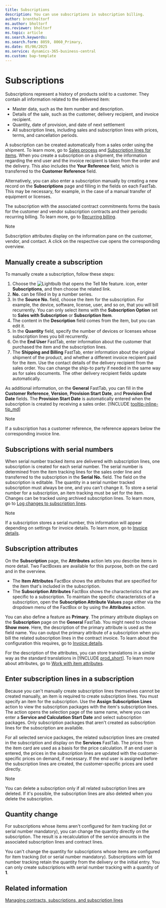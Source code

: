 ```yaml
---
title: Subscriptions
description: You can use subscriptions in subscription billing.
author: brentholtorf
ms.author: bholtorf
ms.reviewer: bholtorf
ms.topic: article
ms.search.keywords: 
ms.search.form: 8059, 8060_Primary, 
ms.date: 05/06/2025
ms.service: dynamics-365-business-central
ms.custom: bap-template
---
```


# Subscriptions

Subscriptions represent a history of products sold to a customer. They contain all information related to the delivered item:

* Master data, such as the item number and description.
* Details of the sale, such as the customer, delivery recipient, and invoice recipient.
* Quantity, date of provision, and date of next settlement
* All subscription lines, including sales and subscription lines with prices, terms, and cancellation periods.

A subscription can be created automatically from a sales order using the shipment. To learn more, go to [Sales process](../sales/sales-service-commitments.md) and [Subscription lines for items](../masterdata/items.md). When you create a subscription on a shipment, the information regarding the end user and the invoice recipient is taken from the order and the delivery. This also includes the **Your Reference** field, which is transferred to the **Customer Reference** field.

Alternatively, you can also enter a subscription manually by creating a new record on the **Subscriptions** page and filling in the fields on each FastTab. This may be necessary, for example, in the case of a manual transfer of equipment or licenses.

The subscription with the associated contract commitments forms the basis for the customer and vendor subscription contracts and their periodic recurring billing. To learn more, go to [Recurring billing](../recurring-billing.md).

> [!NOTE]
> Subscription attributes display on the information pane on the customer, vendor, and contact. A click on the respective cue opens the corresponding overview.

## Manually create a subscription

To manually create a subscription, follow these steps:

1. Choose the ![Lightbulb that opens the Tell Me feature.](media/ui-search/search_small.png "Tell me what you want to do") icon, enter **Subscriptions**, and then choose the related link.
1. **No.** can be filled in by a number series.
1. In the **Source No.** field, choose the item for the subscription. For example, the device, software, license, user, and so on, that you will bill recurrently. You can only select items with the **Subscription Option** set to **Sales with Subscription** or **Subscription Item**.
1. The content in the **Description** field comes from the item, but you can edit it.
1. In the **Quantity** field, specify the number of devices or licenses whose subscription lines you bill recurrently.
1. On the **End User** FastTab, enter information about the customer that purchased the item and the subscription lines.
1. The **Shipping and Billing** FastTab, enter information about the original shipment of the product, and whether a different invoice recipient paid for the item. Use the contact details of the delivery recipient from the sales order. You can change the ship-to party if needed in the same way as for sales documents. The other delivery recipient fields update automatically.

As additional information, on the **General** FastTab, you can fill in the **Customer Reference**, **Version**, **Provision Start Date**, and **Provision End Date** fields. The **Provision Start Date** is automatically entered when the subscription is created by receiving a sales order. [!INCLUDE [tooltip-inline-tip_md](../../includes/tooltip-inline-tip_md.md)]

> [!NOTE]
> If a subscription has a customer reference, the reference appears below the corresponding invoice line.

## Subscriptions with serial numbers

When serial number tracked items are delivered with subscription lines, one subscription is created for each serial number. The serial number is determined from the item tracking lines for the sales order line and transferred to the subscription in the **Serial No.** field. The field on the subscription is editable. The quantity in a serial number tracked subscription must always be one, and you can't change it. To store a serial number for a subscription, an item tracking must be set for the item. Changes can be tracked using archived subscription lines. To learn more, go to [Log changes to subscription lines](so-service-commitments.md#log-changes-to-service-commitments).

> [!NOTE]
> If a subscription stores a serial number, this information will appear depending on settings for invoice details. To learn more, go to [Invoice details](../setup/general.md#invoice-details).

## Subscription attributes

On the **Subscription** page, the **Attributes** action lets you describe items in more detail. Two FactBoxes are available for this purpose, both on the card and in the overview.

* The **Item Attributes** FactBox shows the attributes that are specified for the item that's included in the subscription.
* The **Subscription Attributes** FactBox shows the characteristics that are specific to a subscription. To maintain the specific characteristics of a subscription, open the **Subscription Attribute Values** page either via the dropdown menu of the FactBox or by using the **Attributes** action.

You can also define a feature as **Primary**. The primary attribute displays on the **Subscription** page on the **General** FastTab. You might need to choose **Show more**. Here, the description of the primary attribute is used as the field name. You can output the primary attribute of a subscription when you bill the related subscription lines in the contract invoice. To learn about the configuration this requires, go to [Invoice details](../setup/general.md#invoice-details).

For the description of the attributes, you can store translations in a similar way as the standard translations in [!INCLUDE [prod_short](../../includes/prod_short.md)]. To learn more about attributes, go to [Work with item attributes](../../inventory-how-work-item-attributes.md).

## Enter subscription lines in a subscription

Because you can't manually create subscription lines themselves cannot be created manually, an item is required to create subscription lines. You must specify an item for the subscription. Use the **Assign Subscription Lines** action to view the subscription packages with the item's subscription lines. The action opens the selection page of the same name, where you can enter a **Service and Calculation Start Date** and select subscription packages. Only subscription packages that aren't created as subscription lines for the subscription are available.

For all selected service packages, the related subscription lines are created in the subscription and display on the **Services** FastTab. The prices from the item card are used as a basis for the price calculation. If an end user is entered, the prices in the subscription lines are updated with the customer-specific prices on demand, if necessary. If the end user is assigned before the subscription lines are created, the customer-specific prices are used directly.

> [!NOTE]
> You can delete a subscription only if all related subscription lines are deleted. If it's possible, the subscription lines are also deleted when you delete the subscription.

## Quantity change

For subscriptions whose items aren't configured for item tracking (lot or serial number mandatory), you can change the quantity directly on the subscription. The result is a recalculation of the service amounts in the associated subscription lines and contract lines.

You can't change the quantity for subscriptions whose items are configured for item tracking (lot or serial number mandatory). Subscriptions with lot number tracking retain the quantity from the delivery or the initial entry. You can only create subscriptions with serial number tracking with a quantity of **1**.

## Related information

[Managing contracts, subscriptions, and subscription lines](contracts-services-mgmt.md)  
